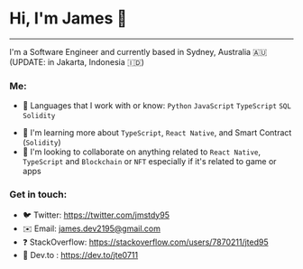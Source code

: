 # Hi, I'm James 👋
---
I'm a Software Engineer and currently based in Sydney, Australia 🇦🇺 (UPDATE: in Jakarta, Indonesia 🇮🇩)

### Me:
 - 📝 Languages that I work with or know: `Python` `JavaScript` `TypeScript` `SQL` `Solidity`
 <!-- - 🛠 Working on Crypto Portfolio App-->
 - 📕 I'm learning more about `TypeScript`, `React Native`, and Smart Contract (`Solidity`)
 - 🤝 I'm looking to collaborate on anything related to `React Native`, `TypeScript` and `Blockchain` or `NFT` especially if it's related to game or apps

### Get in touch:
 - 🐦 Twitter: https://twitter.com/jmstdy95
 - ✉️ Email: james.dev2195@gmail.com
 - ❓ StackOverflow: https://stackoverflow.com/users/7870211/jted95
 - 📝 Dev.to : https://dev.to/jte0711
<!--
**jte0711/jte0711** is a ✨ _special_ ✨ repository because its `README.md` (this file) appears on your GitHub profile.

Here are some ideas to get you started:

- 🔭 I’m currently working on ...
- 🌱 I’m currently learning ...
- 👯 I’m looking to collaborate on ...
- 🤔 I’m looking for help with ...
- 💬 Ask me about ...
- 📫 How to reach me: ...
- 😄 Pronouns: ...
- ⚡ Fun fact: ...
-->
